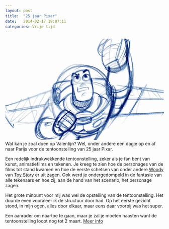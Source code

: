 ```yaml
---
layout: post
title:  "25 jaar Pixar"
date:   2014-02-17 19:07:11
categories: Vrije tijd
---
```

<img src="/img/25-jaar-pixar.jpg" alt="25 jaar pixar">
Wat kan je zoal doen op Valentijn? Wel, onder andere een dagje op en af naar Parijs voor de tentoonstelling van 25 jaar Pixar.

Een redelijk indrukwekkende tentoonstelling, zeker als je fan bent van kunst, animatiefilms en tekenen. Je kreeg te zien hoe de personages van de films tot stand kwamen en hoe de eerste schetsen van onder andere <a href="http://www.imdb.com/character/ch0002466/?ref_=tt_cl_t1" target="_blank">Woody</a> van <a href="http://www.imdb.com/title/tt0114709/" target="_blank">Toy Story</a> er uit zagen. Ook werd je ondergedompeld in de fantasie van alle tekenaars en hoe zij, aan de hand van het scenario, het personage zagen.

Het grote minpunt voor mij was wel de opstelling van de tentoonstelling. Het duurde even vooraleer ik de structuur door had. Op het eerste gezicht stond, in mijn ogen, alles door elkaar, maar eens daar voorbij was het super.

Een aanrader om naartoe te gaan, maar je zal je moeten haasten want de tentoonstelling loopt nog tot 2 maart.
<a href="http://artludique.com/exposition2.html" target="_blank">Meer info</a>

